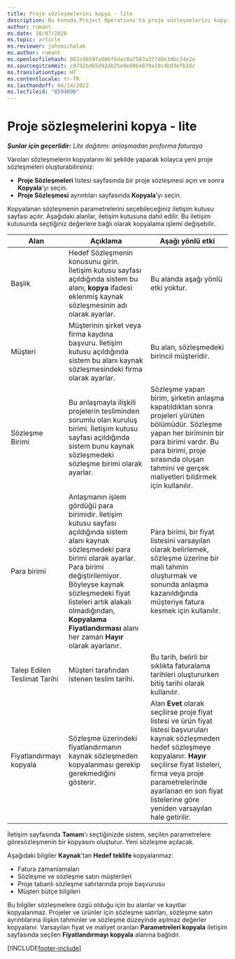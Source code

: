 ```yaml
---
title: Proje sözleşmelerini kopya - lite
description: Bu konuda,Project Operations'ta proje sözleşmelerini kopyalama hakkında bilgiler sağlanmaktadır.
author: rumant
ms.date: 10/07/2020
ms.topic: article
ms.reviewer: johnmichalak
ms.author: rumant
ms.openlocfilehash: 082cd6597a066f6dac8a7583a377d8e34bc74e2e
ms.sourcegitcommit: c0792bd65d92db25e0e8864879a19c4b93efb10c
ms.translationtype: HT
ms.contentlocale: tr-TR
ms.lasthandoff: 04/14/2022
ms.locfileid: "8594096"
---
```

# <a name="copy-project-contracts---lite"></a>Proje sözleşmelerini kopya - lite

_**Şunlar için geçerlidir:** Lite dağıtımı: anlaşmadan proforma faturaya_

Varolan sözleşmelerin kopyalarını iki şekilde yaparak kolayca yeni proje sözleşmeleri oluşturabilirsiniz: 

  - **Proje Sözleşmeleri** listesi sayfasında bir proje sözleşmesi açın ve sonra **Kopyala**'yı seçin.
  - **Proje Sözleşmesi** ayrıntıları sayfasında **Kopyala**'yı seçin.

Kopyalanan sözleşmenin parametrelerini seçebileceğiniz iletişim kutusu sayfası açılır. Aşağıdaki alanlar, iletişim kutusuna dahil edilir. Bu iletişim kutusunda seçtiğiniz değerlere bağlı olarak kopyalama işlemi değişebilir.

| **Alan** | **Açıklama** | **Aşağı yönlü etki** |
| --- | --- | --- |
| Başlık | Hedef Sözleşmenin konusunu girin. İletişim kutusu sayfası açıldığında sistem bu alanı, **kopya** ifadesi eklenmiş kaynak sözleşmesinin adı olarak ayarlar. | Bu alanda aşağı yönlü etki yoktur. |
| Müşteri | Müşterinin şirket veya firma kaydına başvuru. İletişim kutusu açıldığında sistem bu alanı kaynak sözleşmesindeki firma olarak ayarlar. | Bu alan, sözleşmedeki birincil müşteridir. |
| Sözleşme Birimi | Bu anlaşmayla ilişkili projelerin tesliminden sorumlu olan kuruluş birimi. İletişim kutusu sayfası açıldığında sistem bunu kaynak sözleşmedeki sözleşme birimi olarak ayarlar. | Sözleşme yapan birim, şirketin anlaşma kapatıldıktan sonra projeleri yürüten bölümüdür. Sözleşme yapan her biriminin bir para birimi vardır. Bu para birimi, proje sırasında oluşan tahmini ve gerçek maliyetleri bildirmek için kullanılır. |
| Para birimi | Anlaşmanın işlem gördüğü para birimidir. İletişim kutusu sayfası açıldığında sistem alanı kaynak sözleşmedeki para birimi olarak ayarlar. Para birimi değiştirilemiyor. Böyleyse kaynak sözleşmedeki fiyat listeleri artık alakalı olmadığından, **Kopyalama Fiyatlandırması** alanı her zaman **Hayır** olarak ayarlanır. | Para birimi, bir fiyat listesini varsayılan olarak belirlemek, sözleşme üzerine bir mali tahmin oluşturmak ve sonunda anlaşma kazanıldığında müşteriye fatura kesmek için kullanılır. |
| Talep Edilen Teslimat Tarihi | Müşteri tarafından istenen teslim tarihi. | Bu tarih, belirli bir sıklıkta faturalama tarihleri oluştururken bitiş tarihi olarak kullanılır. |
| Fiyatlandırmayı kopyala | Sözleşme üzerindeki fiyatlandırmanın kaynak sözleşmeden kopyalanması gerekip gerekmediğini gösterir. | Alan **Evet** olarak seçilirse proje fiyat listesi ve ürün fiyat listesi başvuruları kaynak sözleşmeden hedef sözleşmeye kopyalanır. **Hayır** seçilirse fiyat listeleri, firma veya proje parametrelerinde ayarlanan en son fiyat listelerine göre yeniden varsayılan hale getirilir. |

İletişim sayfasında **Tamam**'ı seçtiğinizde sistem, seçilen parametrelere göresözleşmenin bir kopyasını oluşturur. Yeni sözleşme açılacak.

Aşağıdaki bilgiler **Kaynak**'tan **Hedef teklife** kopyalanmaz:

  - Fatura zamanlamaları
  - Sözleşme ve sözleşme satırı müşterileri
  - Proje tabanlı sözleşme satırlarında proje başvurusu
  - Müşteri bütçe bilgileri

Bu bilgiler sözleşmelere özgü olduğu için bu alanlar ve kayıtlar kopyalanmaz. Projeler ve ürünler için sözleşme satırları, sözleşme satırı ayrıntılarına ilişkin tahminler ve sözleşme düzeyinde aşılmaz değerler kopyalanır. Varsayılan fiyat ve maliyet oranları **Parametreleri kopyala** iletişim sayfasında seçilen **Fiyatlandırmayı kopyala** alanına bağlıdır.


[!INCLUDE[footer-include](../../includes/footer-banner.md)]